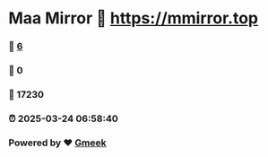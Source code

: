 # Maa Mirror :link: https://mmirror.top 
### :page_facing_up: [6](https://mmirror.top/tag.html) 
### :speech_balloon: 0 
### :hibiscus: 17230 
### :alarm_clock: 2025-03-24 06:58:40 
### Powered by :heart: [Gmeek](https://github.com/Meekdai/Gmeek)
